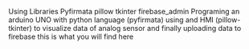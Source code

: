 Using Libraries 
      Pyfirmata
      pillow
      tkinter
      firebase_admin
Programing an arduino UNO with python language (pyfirmata)  using and HMI (pillow-tkinter) to visualize data of analog sensor and finally uploading data to firebase 
this is what you will find here
